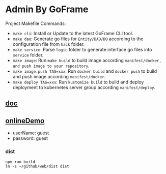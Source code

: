 # Admin By GoFrame

Project Makefile Commands: 
- `make cli`: Install or Update to the latest GoFrame CLI tool.
- `make dao`: Generate go files for `Entity/DAO/DO` according to the configuration file from `hack` folder.
- `make service`: Parse `logic` folder to generate interface go files into `service` folder.
- `make image`: Run `make build` to build image according `manifest/docker, and push image to your repository`.
- `make image.push TAG=xxx`: Run `docker build` and `docker push` to build and push image according `manifest/docker`.
- `make deploy TAG=xxx`: Run `kustomize build` to build and deploy deployment to kubernetes server group according `manifest/deploy`.

## [doc](https://uqgd478det.feishu.cn/docs/doccnT5x7PDb83huaxNQAjTtw9e#uitve9)
## [onlineDemo](https://api.pyhuo.top/admin/)
- userName: guest
- password: guest

### dist

```
npm run build
ln -s ~/github/web/dist dist
```